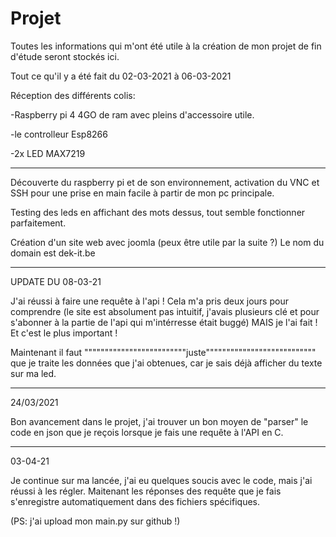 # Projet
Toutes les informations qui m'ont été utile à la création de mon projet de fin d'étude seront stockés ici.

Tout ce qu'il y a été fait du 02-03-2021 à 06-03-2021

Réception des différents colis:

 -Raspberry pi 4 4GO de ram avec pleins d'accessoire utile.
 
 -le controlleur Esp8266
 
 -2x LED MAX7219
 
 

--------------------------------------------------------------------------------------------------------------------------
Découverte du raspberry pi et de son environnement, activation du VNC et SSH pour une prise en main
facile à partir de mon pc principale.

Testing des leds en affichant des mots dessus, tout semble fonctionner parfaitement.


Création d'un site web avec joomla (peux être utile par la suite ?) Le nom du domain est dek-it.be


---------------------------------------------------------------------------------------------------------------------------
UPDATE DU 08-03-21

J'ai réussi à faire une requête à l'api ! Cela m'a pris deux jours pour comprendre (le site est absolument pas intuitif,
j'avais plusieurs clé et pour s'abonner à la partie de l'api qui m'intérresse était buggé)
MAIS je l'ai fait ! Et c'est le plus important !

Maintenant il faut """""""""""""""""""""""""juste""""""""""""""""""""""""""" que je traite les données que j'ai obtenues,
car je sais déjà afficher du texte sur ma led.






-------------------------------------------------------------------------------------------------------------------------
24/03/2021

Bon avancement dans le projet, j'ai trouver un bon moyen de "parser" le code
en json que je reçois lorsque je fais une requête à l'API en C.

---------------------------------------------------------------------------------------------------------
03-04-21

Je continue sur ma lancée, j'ai eu quelques soucis avec le code, mais j'ai réussi à les régler.
Maitenant les réponses des requête que je fais s'enregistre automatiquement dans des fichiers spécifiques.

(PS: j'ai upload mon main.py sur github !)

